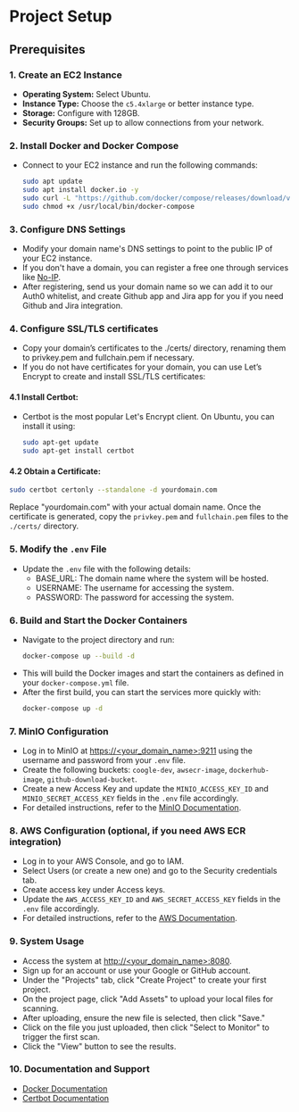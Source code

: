 # Project Setup

## Prerequisites

### 1. Create an EC2 Instance
   - **Operating System:** Select Ubuntu.
   - **Instance Type:** Choose the `c5.4xlarge` or better instance type.
   - **Storage:** Configure with 128GB.
   - **Security Groups:** Set up to allow connections from your network.

### 2. Install Docker and Docker Compose
   - Connect to your EC2 instance and run the following commands:
     ```bash
     sudo apt update
     sudo apt install docker.io -y
     sudo curl -L "https://github.com/docker/compose/releases/download/v2.11.1/docker-compose-$(uname -s)-$(uname -m)" -o /usr/local/bin/docker-compose
     sudo chmod +x /usr/local/bin/docker-compose
     ```

### 3. Configure DNS Settings
   - Modify your domain name's DNS settings to point to the public IP of your EC2 instance.
   - If you don't have a domain, you can register a free one through services like [No-IP](https://www.noip.com/).
   - After registering, send us your domain name so we can add it to our Auth0 whitelist, and create Github app and Jira app for you if you need Github and Jira integration.

### 4. Configure SSL/TLS certificates
   - Copy your domain’s certificates to the ./certs/ directory, renaming them to privkey.pem and fullchain.pem if necessary.
   - If you do not have certificates for your domain, you can use Let’s Encrypt to create and install SSL/TLS certificates:

#### 4.1 Install Certbot:
   - Certbot is the most popular Let's Encrypt client. On Ubuntu, you can install it using:
     ```bash
     sudo apt-get update
     sudo apt-get install certbot
     ```

#### 4.2 Obtain a Certificate:
  ```bash
  sudo certbot certonly --standalone -d yourdomain.com
  ```
  Replace "yourdomain.com" with your actual domain name. Once the certificate is generated, copy the `privkey.pem` and `fullchain.pem` files to the `./certs/` directory.

### 5. Modify the `.env` File
   - Update the `.env` file with the following details:
     - BASE_URL: The domain name where the system will be hosted.
     - USERNAME: The username for accessing the system.
     - PASSWORD: The password for accessing the system.

### 6. Build and Start the Docker Containers
   - Navigate to the project directory and run:
     ```bash
     docker-compose up --build -d
     ```
   - This will build the Docker images and start the containers as defined in your `docker-compose.yml` file.
   - After the first build, you can start the services more quickly with:
     ```bash
     docker-compose up -d
     ```

### 7. MinIO Configuration
   - Log in to MinIO at [https://<your_domain_name>:9211](https://<your_domain_name>:9211) using the username and password from your `.env` file.
   - Create the following buckets: `coogle-dev`, `awsecr-image`, `dockerhub-image`, `github-download-bucket`.
   - Create a new Access Key and update the `MINIO_ACCESS_KEY_ID` and `MINIO_SECRET_ACCESS_KEY` fields in the `.env` file accordingly.
   - For detailed instructions, refer to the [MinIO Documentation](https://docs.min.io/).

### 8. AWS Configuration (optional, if you need AWS ECR integration)
   - Log in to your AWS Console, and go to IAM.
   - Select Users (or create a new one) and go to the Security credentials tab.
   - Create access key under Access keys.
   - Update the `AWS_ACCESS_KEY_ID` and `AWS_SECRET_ACCESS_KEY` fields in the `.env` file accordingly.
   - For detailed instructions, refer to the [AWS Documentation](https://docs.aws.amazon.com/keyspaces/latest/devguide/access.credentials.html).

### 9. System Usage
   - Access the system at [http://<your_domain_name>:8080](http://<your_domain_name>:8080).
   - Sign up for an account or use your Google or GitHub account.
   - Under the "Projects" tab, click "Create Project" to create your first project.
   - On the project page, click "Add Assets" to upload your local files for scanning.
   - After uploading, ensure the new file is selected, then click "Save."
   - Click on the file you just uploaded, then click "Select to Monitor" to trigger the first scan.
   - Click the "View" button to see the results.

### 10. Documentation and Support
   - [Docker Documentation](https://docs.docker.com/)
   - [Certbot Documentation](https://certbot.eff.org/)
